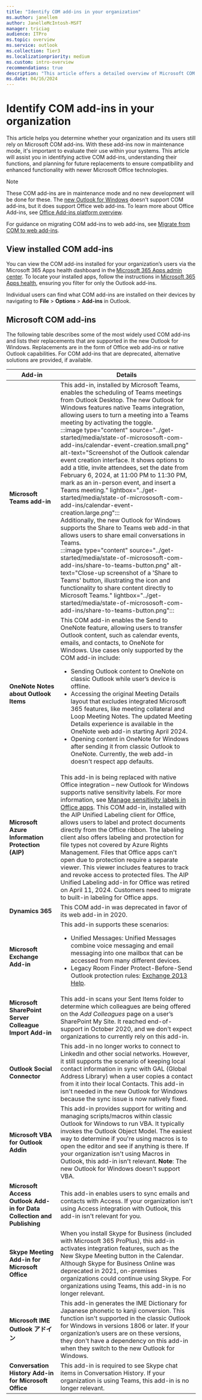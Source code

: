```yaml
---
title: "Identify COM add-ins in your organization"
ms.author: janellem
author: JanelleMcIntosh-MSFT
manager: triciag
audience: ITPro
ms.topic: overview
ms.service: outlook
ms.collection: Tier3
ms.localizationpriority: medium
ms.custom: intro-overview
recommendations: true
description: "This article offers a detailed overview of Microsoft COM add-ins in classic Outlook, detailing their functionality, limitations, and the transition to web add-ins in the new Outlook for Windows."
ms.date: 04/16/2024
---
```


# Identify COM add-ins in your organization

This article helps you determine whether your organization and its users still rely on Microsoft COM add-ins. With these add-ins now in maintenance mode, it's important to evaluate their use within your systems. This article will assist you in identifying active COM add-ins, understanding their functions, and planning for future replacements to ensure compatibility and enhanced functionality with newer Microsoft Office technologies.

> [!NOTE]
> These COM add-ins are in maintenance mode and no new development will be done for these. The [new Outlook for Windows](https://support.microsoft.com/office/656bb8d9-5a60-49b2-a98b-ba7822bc7627) doesn't support COM add-ins, but it does support Office web add-ins. To learn more about Office Add-ins, see [Office Add-ins platform overview](/office/dev/add-ins/overview/office-add-ins).
>
> For guidance on migrating COM add-ins to web add-ins, see [Migrate from COM to web add-ins](migrate-com-to-web-addins.md).

## View installed COM add-ins

You can view the COM add-ins installed for your organization’s users via the Microsoft 365 Apps health dashboard in the [Microsoft 365 Apps admin center](https://config.office.com). To locate your installed apps, follow the instructions in [Microsoft 365 Apps health](/DeployOffice/admincenter/microsoft-365-apps-health#add-in-health.md), ensuring you filter for only the Outlook add-ins.

Individual users can find what COM add-ins are installed on their devices by navigating to **File** > **Options** > **Add-ins** in Outlook.

## Microsoft COM add-ins

The following table describes some of the most widely used COM add-ins and lists their replacements that are supported in the new Outlook for Windows. Replacements are in the form of Office web add-ins or native Outlook capabilities. For COM add-ins that are deprecated, alternative solutions are provided, if available.

| Add-in                                        | Details |
|-----------------------------------------------|---------|
| **Microsoft Teams add-in**                    | This add-in, installed by Microsoft Teams, enables the scheduling of Teams meetings from Outlook Desktop. The new Outlook for Windows features native Teams integration, allowing users to turn a meeting into a Teams meeting by activating the toggle.<br> :::image type="content" source="../get-started/media/state-of-micrososoft-com-add-ins/calendar-event-creation.small.png" alt-text="Screenshot of the Outlook calendar event creation interface. It shows options to add a title, invite attendees, set the date from February 6, 2024, at 11:00 PM to 11:30 PM, mark as an in-person event, and insert a Teams meeting." lightbox="../get-started/media/state-of-micrososoft-com-add-ins/calendar-event-creation.large.png"::: <br>Additionally, the new Outlook for Windows supports the Share to Teams web add-in that allows users to share email conversations in Teams.<br> :::image type="content" source="../get-started/media/state-of-micrososoft-com-add-ins/share-to-teams-button.png" alt-text="Close-up screenshot of a 'Share to Teams' button, illustrating the icon and functionality to share content directly to Microsoft Teams." lightbox="../get-started/media/state-of-micrososoft-com-add-ins/share-to-teams-button.png":::|
| **OneNote Notes about Outlook Items**         | This COM add-in enables the Send to OneNote feature, allowing users to transfer Outlook content, such as calendar events, emails, and contacts, to OneNote for Windows. Use cases only supported by the COM add-in include:<ul><li>Sending Outlook content to OneNote on classic Outlook while user’s device is offline.</li><li>Accessing the original Meeting Details layout that excludes integrated Microsoft 365 features, like meeting collateral and Loop Meeting Notes. The updated Meeting Details experience is available in the OneNote web add-in starting April 2024.</li><li>Opening content in OneNote for Windows after sending it from classic Outlook to OneNote. Currently, the web add-in doesn't respect app defaults.</li></ul>|
| **Microsoft Azure Information Protection (AIP)** | This add-in is being replaced with native Office integration – new Outlook for Windows supports native sensitivity labels. For more information, see [Manage sensitivity labels in Office apps](/purview/sensitivity-labels-office-apps). This COM add-in, installed with the AIP Unified Labeling client for Office, allows users to label and protect documents directly from the Office ribbon. The labeling client also offers labeling and protection for file types not covered by Azure Rights Management. Files that Office apps can't open due to protection require a separate viewer. This viewer includes features to track and revoke access to protected files. The AIP Unified Labeling add-in for Office was retired on April 11, 2024. Customers need to migrate to built-in labeling for Office apps. |
| **Dynamics 365**                              | This COM add-in was deprecated in favor of its web add-in in 2020. |
| **Microsoft Exchange Add-in**                 | This add-in supports these scenarios:<ul><li>Unified Messages: Unified Messages combine voice messaging and email messaging into one mailbox that can be accessed from many different devices.</li><li>Legacy Room Finder Protect-Before-Send Outlook protection rules: [Exchange 2013 Help](https://techcommunity.microsoft.com).</li></ul>|
| **Microsoft SharePoint Server Colleague Import Add-in** | This add-in scans your Sent Items folder to determine which colleagues are being offered on the *Add Colleagues* page on a user’s SharePoint My Site. It reached end-of-support in October 2020, and we don't expect organizations to currently rely on this add-in. |
| **Outlook Social Connector**                  | This add-in no longer works to connect to LinkedIn and other social networks. However, it still supports the scenario of keeping local contact information in sync with GAL (Global Address Library) when a user copies a contact from it into their local Contacts. This add-in isn't needed in the new Outlook for Windows because the sync issue is now natively fixed. |
| **Microsoft VBA for Outlook Addin**           | This add-in provides support for writing and managing scripts/macros within classic Outlook for Windows to run VBA. It typically invokes the Outlook Object Model. The easiest way to determine if you're using macros is to open the editor and see if anything is there. If your organization isn't using Macros in Outlook, this add-in isn't relevant. **Note**: The new Outlook for Windows doesn't support VBA. |
| **Microsoft Access Outlook Add-in for Data Collection and Publishing** | This add-in enables users to sync emails and contacts with Access. If your organization isn't using Access integration with Outlook, this add-in isn't relevant for you. |
| **Skype Meeting Add-in for Microsoft Office** | When you install Skype for Business (included with Microsoft 365 ProPlus), this add-in activates integration features, such as the New Skype Meeting button in the Calendar. Although Skype for Business Online was deprecated in 2021, on-premises organizations could continue using Skype. For organizations using Teams, this add-in is no longer relevant. |
| **Microsoft IME Outlook アドイン**              | This add-in generates the IME Dictionary for Japanese phonetic to kanji conversion. This function isn't supported in the classic Outlook for Windows in versions 1806 or later. If your organization’s users are on these versions, they don't have a dependency on this add-in when they switch to the new Outlook for Windows. |
| **Conversation History Add-in for Microsoft Office** | This add-in is required to see Skype chat items in Conversation History. If your organization is using Teams, this add-in is no longer relevant. |
